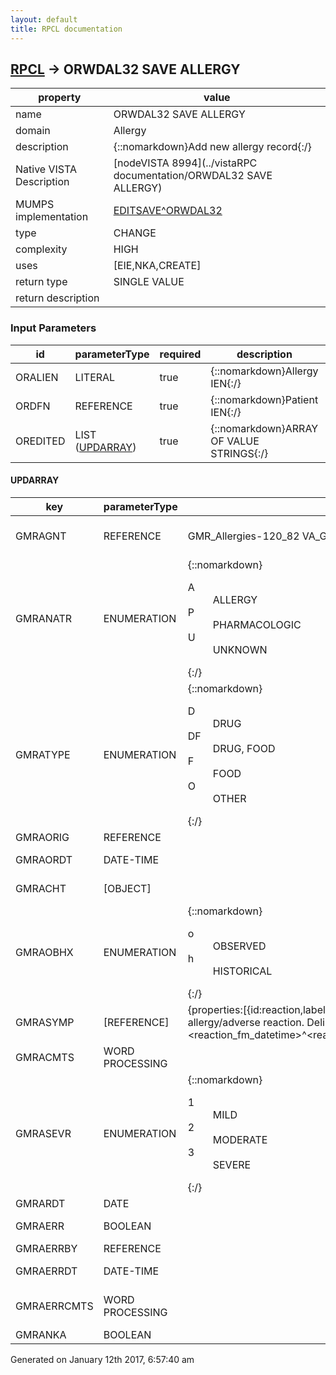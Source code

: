 ```yaml
---
layout: default
title: RPCL documentation
---
```




## [RPCL](TableOfContent.md) &#8594; ORWDAL32 SAVE ALLERGY 

 property | value 
--- | --- 
 name | ORWDAL32 SAVE ALLERGY
 domain | Allergy
 description | {::nomarkdown}Add new allergy record{:/}
 Native VISTA Description | [nodeVISTA 8994](../vistaRPC documentation/ORWDAL32 SAVE ALLERGY)
 MUMPS implementation | [EDITSAVE^ORWDAL32](http://code.osehra.org/dox/Routine_ORWDAL32_source.html)
 type | CHANGE
 complexity | HIGH
 uses | [EIE,NKA,CREATE]
 return type | SINGLE VALUE
 return description | 

### Input Parameters

| id | parameterType | required | description | example | 
| --- | --- | --- | --- | --- | 
| ORALIEN | LITERAL | true | {::nomarkdown}Allergy IEN{:/} | 0 | 
| ORDFN | REFERENCE | true | {::nomarkdown}Patient IEN{:/} | 25 | 
| OREDITED | LIST ([UPDARRAY](#for-id-oredited)) | true | {::nomarkdown}ARRAY OF VALUE STRINGS{:/} |  | 

#### UPDARRAY

| key | parameterType | range | description | mvdmProperty | example | 
| --- | --- | --- | --- | --- | --- | 
| GMRAGNT | REFERENCE | GMR_Allergies-120_82 VA_Generic-50_6 Drug-50 Drug_Ingredients-50_416 VA_Drug_Class-50_605  | {::nomarkdown}GNT - combination of reactant ^ gmr_allergy ex/ PENICILLIN^16;PSNDF(50.6,{:/} | reactant | \GMRAGNT\: \APPLES^208;GMRD(120.82,\ | 
| GMRANATR | ENUMERATION | {::nomarkdown}<dl><dt>A</dt><dd>ALLERGY</dd><dt>P</dt><dd>PHARMACOLOGIC</dd><dt>U</dt><dd>UNKNOWN</dd></dl>{:/} | {::nomarkdown}Mechanism{:/} | mechanism | \GMRANATR\: \A^Allergy\ | 
| GMRATYPE | ENUMERATION | {::nomarkdown}<dl><dt>D</dt><dd>DRUG</dd><dt>DF</dt><dd>DRUG, FOOD</dd><dt>F</dt><dd>FOOD</dd><dt>O</dt><dd>OTHER</dd></dl>{:/} | {::nomarkdown}Allergy Type{:/} | allergyType | \GMRATYPE\: \F^Food\ | 
| GMRAORIG | REFERENCE |  | {::nomarkdown}Entered By{:/} |  | \GMRAORIG\: \57\ | 
| GMRAORDT | DATE-TIME |  | {::nomarkdown}Origination Date/Time{:/} | dateTimeEntered | \GMRAORDT\: \3160916.2002\ | 
| GMRACHT | [OBJECT] |  | {::nomarkdown}Chart Marked{:/} |  | \GMRACHT\: [\3160916.200324\] | 
| GMRAOBHX | ENUMERATION | {::nomarkdown}<dl><dt>o</dt><dd>OBSERVED</dd><dt>h</dt><dd>HISTORICAL</dd></dl>{:/} | {::nomarkdown}Observed/Historical{:/} | observedOrHistorical | \GMRAOBHX\: \o^OBSERVED\ | 
| GMRASYMP | [REFERENCE] | {properties:[{id:reaction,label:Reaction,mvdmProperty:reaction,description:One of the reactions for this allergy/adverse reaction. Delimited string in the form of <reaction_ien>^<reaction_label><reaction_fm_datetime>^<reaction_date_string>,parameterType:REFERENCE,referencedFile:120_83,required:true}]} | {::nomarkdown}Reactions{:/} | reactions | \GMRASYMP\: [\66^DROWSINESS^^^\, \9^DIARRHEA^^^\] | 
| GMRACMTS | WORD PROCESSING |  | {::nomarkdown}Comments{:/} |  | \GMRACMTS\: [\a comment\] | 
| GMRASEVR | ENUMERATION | {::nomarkdown}<dl><dt>1</dt><dd>MILD</dd><dt>2</dt><dd>MODERATE</dd><dt>3</dt><dd>SEVERE</dd></dl>{:/} | {::nomarkdown}Allergy Severity{:/} | allergySeverity | \GMRASEVR\: \2\ | 
| GMRARDT | DATE |  | {::nomarkdown}Date Occurred{:/} | dateOccurred | \GMRARDT\: \3160917\ | 
| GMRAERR | BOOLEAN |  | {::nomarkdown}Allergy entered in error{:/} |  | \GMRAERR\: YES\ | 
| GMRAERRBY | REFERENCE |  | {::nomarkdown}Entered By{:/} |  | \GMRAERRBY\: \58\ | 
| GMRAERRDT | DATE-TIME |  | {::nomarkdown}Date Entered in Error{:/} |  | \GMRAERRDT\: \3160926.163633\ | 
| GMRAERRCMTS | WORD PROCESSING |  | {::nomarkdown}Comments{:/} |  | \GMRAERRCMTS\: [\a comment about the error\, \here is another line\] | 
| GMRANKA | BOOLEAN |  | {::nomarkdown}No Known Allergies{:/} |  | \GMRANKA\: \YES\ | 




 Generated on January 12th 2017, 6:57:40 am